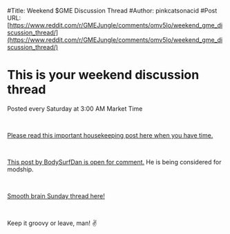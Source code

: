 #Title: Weekend $GME Discussion Thread
#Author: pinkcatsonacid
#Post URL: [https://www.reddit.com/r/GMEJungle/comments/omv5lo/weekend_gme_discussion_thread/](https://www.reddit.com/r/GMEJungle/comments/omv5lo/weekend_gme_discussion_thread/)


# This is your weekend discussion thread

Posted every Saturday at 3:00 AM Market Time

&#x200B;

[Please read this important housekeeping post here when you have time.](https://www.reddit.com/r/GMEJungle/comments/omucfa/knock_knock_housekeeping/?utm_source=share&utm_medium=web2x&context=3)

&#x200B;

[This post by BodySurfDan is open for comment.](https://www.reddit.com/r/GMEJungle/comments/omvrjv/at_the_request_of_apes_a_little_bit_about_myself/?utm_medium=android_app&utm_source=share) He is being considered for modship.

&#x200B;

[Smooth brain Sunday thread here!](https://www.reddit.com/r/GMEJungle/comments/omuisc/smooth_brain_sunday_megathread_ask_all_your/?utm_source=share&utm_medium=web2x&context=3)

&#x200B;

Keep it groovy or leave, man! ✌